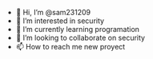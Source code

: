 - 👋 Hi, I’m @sam231209
- 👀 I’m interested in security
- 🌱 I’m currently learning  programation
- 💞️ I’m looking to collaborate on security
- 📫 How to reach me new proyect

<!---
sam231209/sam231209 is a ✨ special ✨ repository because its `README.md` (this file) appears on your GitHub profile.
You can click the Preview link to take a look at your changes.
--->
